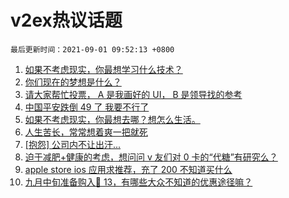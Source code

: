 # v2ex热议话题

`最后更新时间：2021-09-01 09:52:13 +0800`

1. [如果不考虑现实，你最想学习什么技术？](https://www.v2ex.com/t/799024)
1. [你们现在的梦想是什么？](https://www.v2ex.com/t/798978)
1. [请大家帮忙投票， A 是我画好的 UI， B 是领导找的参考](https://www.v2ex.com/t/799039)
1. [中国平安跌倒 49 了 我要不行了](https://www.v2ex.com/t/798999)
1. [如果不考虑现实，你最想去哪？想怎么生活。](https://www.v2ex.com/t/799067)
1. [人生苦长，常常想着爽一把就死](https://www.v2ex.com/t/799089)
1. [[抱怨] 公司内不让出汗...](https://www.v2ex.com/t/799179)
1. [迫于减肥+健康的考虑，想问问 v 友们对 0 卡的“代糖”有研究么？](https://www.v2ex.com/t/799006)
1. [apple store ios 应用求推荐，充了 200 不知道买什么](https://www.v2ex.com/t/799086)
1. [九月中旬准备购入🍎 13，有哪些大众不知道的优惠途径嘛？](https://www.v2ex.com/t/799103)

